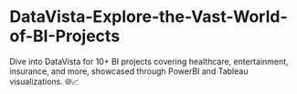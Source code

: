 # DataVista-Explore-the-Vast-World-of-BI-Projects
 Dive into DataVista for 10+ BI projects covering healthcare, entertainment, insurance, and more, showcased through PowerBI and Tableau visualizations. 🌐📈
